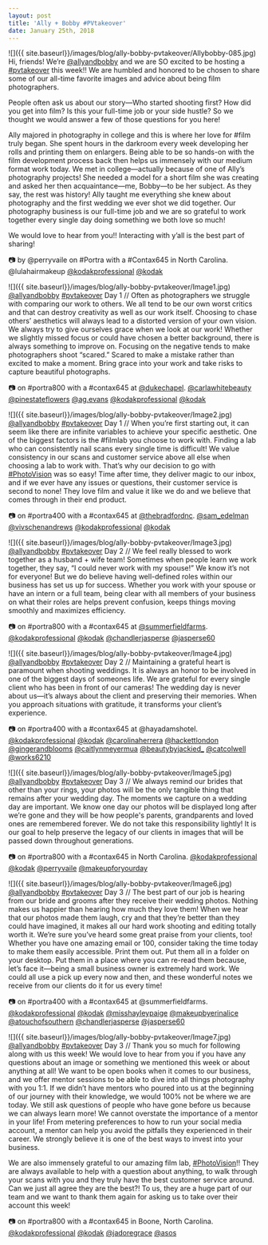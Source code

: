 ```yaml
---
layout: post
title: 'Ally + Bobby #PVtakeover'
date: January 25th, 2018
---
```


![]({{ site.baseurl}}/images/blog/ally-bobby-pvtakeover/Allybobby-085.jpg)  
Hi, friends! We’re [@allyandbobby](http://allyandbobby.com/) and we are SO excited to be hosting a [#pvtakeover](http://www.instagram.com/explore/tags/allyandbobbysvision/) this week!! We are humbled and honored to be chosen to share some of our all-time favorite images and advice about being film photographers. 

People often ask us about our story—Who started shooting first? How did you get into film? Is this your full-time job or your side hustle? So we thought we would answer a few of those questions for you here!

Ally majored in photography in college and this is where her love for #film truly began. She spent hours in the darkroom every week developing her rolls and printing them on enlargers. Being able to be so hands-on with the film development process back then helps us immensely with our medium format work today. We met in college—actually because of one of Ally’s photography projects! She needed a model for a short film she was creating and asked her then acquaintance—me, Bobby—to be her subject. As they say, the rest was history! Ally taught me everything she knew about photography and the first wedding we ever shot we did together. Our photography business is our full-time job and we are so grateful to work together every single day doing something we both love so much! 

We would love to hear from you!! Interacting with y’all is the best part of sharing! 

📷 by @perryvaile on #Portra with a #Contax645 in North Carolina. @lulahairmakeup  [@kodakprofessional](http://imaging.kodakalaris.com/professional-photographers/photographers/professional-films) [@kodak](http://imaging.kodakalaris.com/professional-photographers/photographers/professional-films)


![]({{ site.baseurl}}/images/blog/ally-bobby-pvtakeover/Image1.jpg)  
[@allyandbobby](http://allyandbobby.com/) [#pvtakeover](http://www.instagram.com/explore/tags/allyandbobbysvision/) Day 1 // Often as photographers we struggle with comparing our work to others. We all tend to be our own worst critics and that can destroy creativity as well as our work itself. Choosing to chase others’ aesthetics will always lead to a distorted version of your own vision. We always try to give ourselves grace when we look at our work! Whether we slightly missed focus or could have chosen a better background, there is always something to improve on. Focusing on the negative tends to make photographers shoot “scared.” Scared to make a mistake rather than excited to make a moment. Bring grace into your work and take risks to capture beautiful photographs.

📷 on #portra800 with a #contax645 at [@dukechapel](http://chapel.duke.edu/). [@carlawhitebeauty](http://carlawhite.net/) [@pinestateflowers](http://www.pinestateflowers.com/) [@ag.evans](http://www.instagram.com/ag.evans/) [@kodakprofessional](http://imaging.kodakalaris.com/professional-photographers/photographers/professional-films) [@kodak](http://imaging.kodakalaris.com/professional-photographers/photographers/professional-films)


![]({{ site.baseurl}}/images/blog/ally-bobby-pvtakeover/Image2.jpg)  
[@allyandbobby](http://allyandbobby.com/) [#pvtakeover](http://www.instagram.com/explore/tags/allyandbobbysvision/) Day 1 // When you’re first starting out, it can seem like there are infinite variables to achieve your specific aesthetic. One of the biggest factors is the #filmlab you choose to work with. Finding a lab who can consistently nail scans every single time is difficult! We value consistency in our scans and customer service above all else when choosing a lab to work with. That’s why our decision to go with [#PhotoVision](http://photovisionprints.com) was so easy! Time after time, they deliver magic to our inbox, and if we ever have any issues or questions, their customer service is second to none! They love film and value it like we do and we believe that comes through in their end product. 

📷 on #portra400 with a #contax645 at [@thebradfordnc](http://www.thebradfordnc.com/). [@sam_edelman](http://www.samedelman.com/) [@vivschenandrews](http://www.instagram.com/vivschenandrews/) [@kodakprofessional](http://imaging.kodakalaris.com/professional-photographers/photographers/professional-films) [@kodak](http://imaging.kodakalaris.com/professional-photographers/photographers/professional-films)


![]({{ site.baseurl}}/images/blog/ally-bobby-pvtakeover/Image3.jpg)  
[@allyandbobby](http://allyandbobby.com/) [#pvtakeover](http://www.instagram.com/explore/tags/allyandbobbysvision/) Day 2 // We feel really blessed to work together as a husband + wife team! Sometimes when people learn we work together, they say, “I could never work with my spouse!” We know it’s not for everyone! But we do believe having well-defined roles within our business has set us up for success. Whether you work with your spouse or have an intern or a full team, being clear with all members of your business on what their roles are helps prevent confusion, keeps things moving smoothly and maximizes efficiency.

📷 on #portra800 with a #contax645 at [@summerfieldfarms](http://summerfieldfarms.com/). [@kodakprofessional](http://imaging.kodakalaris.com/professional-photographers/photographers/professional-films) [@kodak](http://imaging.kodakalaris.com/professional-photographers/photographers/professional-films) [@chandlerjasperse](http://www.instagram.com/chandlerjasperse/) [@jasperse60](http://www.instagram.com/jasperse60/)


![]({{ site.baseurl}}/images/blog/ally-bobby-pvtakeover/Image4.jpg)  
[@allyandbobby](http://allyandbobby.com/) [#pvtakeover](http://www.instagram.com/explore/tags/allyandbobbysvision/) Day 2 // Maintaining a grateful heart is paramount when shooting weddings. It is always an honor to be involved in one of the biggest days of someones life. We are grateful for every single client who has been in front of our cameras! The wedding day is never about us—it’s always about the client and preserving their memories. When you approach situations with gratitude, it transforms your client’s experience.

📷 on #portra400 with a #contax645 at @hayadamshotel. [@kodakprofessional](http://imaging.kodakalaris.com/professional-photographers/photographers/professional-films) [@kodak](http://imaging.kodakalaris.com/professional-photographers/photographers/professional-films) [@carolinaherrera](http://carolinaherrera.com/bridal) [@hackettlondon](http://hackett.com/) [@gingerandblooms](http://instagram.com/gingerandblooms) [@caitlynmeyermua](http://www.caitlynmeyer.com/) [@beautybyjackied_](http://www.beauty-by-jackie.com/) [@catcolwell](http://www.instagram.com/catcolwell/) [@works6210](http://www.instagram.com/works6210/)


![]({{ site.baseurl}}/images/blog/ally-bobby-pvtakeover/Image5.jpg)  
[@allyandbobby](http://allyandbobby.com/) [#pvtakeover](http://www.instagram.com/explore/tags/allyandbobbysvision/) Day 3 // We always remind our brides that other than your rings, your photos will be the only tangible thing that remains after your wedding day. The moments we capture on a wedding day are important. We know one day our photos will be displayed long after we’re gone and they will be how people's parents, grandparents and loved ones are remembered forever. We do not take this responsibility lightly! It is our goal to help preserve the legacy of our clients in images that will be passed down throughout generations. 

📷 on #portra800 with a #contax645 in North Carolina. [@kodakprofessional](http://imaging.kodakalaris.com/professional-photographers/photographers/professional-films) [@kodak](http://imaging.kodakalaris.com/professional-photographers/photographers/professional-films) [@perryvaile](http://www.perryvaile.com/) [@makeupforyourday](http://makeupforyourday.com/)


![]({{ site.baseurl}}/images/blog/ally-bobby-pvtakeover/Image6.jpg)  
[@allyandbobby](http://allyandbobby.com/) [#pvtakeover](http://www.instagram.com/explore/tags/allyandbobbysvision/) Day 3 // The best part of our job is hearing from our bride and grooms after they receive their wedding photos. Nothing makes us happier than hearing how much they love them! When we hear that our photos made them laugh, cry and that they’re better than they could have imagined, it makes all our hard work shooting and editing totally worth it. We’re sure you’ve heard some great praise from your clients, too! Whether you have one amazing email or 100, consider taking the time today to make them easily accessible. Print them out. Put them all in a folder on your desktop. Put them in a place where you can re-read them because, let’s face it—being a small business owner is extremely hard work. We could all use a pick up every now and then, and these wonderful notes we receive from our clients do it for us every time! 

📷 on #portra400 with a #contax645 at @summerfieldfarms. [@kodakprofessional](http://imaging.kodakalaris.com/professional-photographers/photographers/professional-films) [@kodak](http://imaging.kodakalaris.com/professional-photographers/photographers/professional-films) [@misshayleypaige](http://jlmcouture.com/hayley-paige) [@makeupbyerinalice](http://www.makeupbyerinalice.com/) [@atouchofsouthern](http://www.atouchofsouthernevents.com/) [@chandlerjasperse](http://www.instagram.com/chandlerjasperse/) [@jasperse60](http://www.instagram.com/jasperse60/)


![]({{ site.baseurl}}/images/blog/ally-bobby-pvtakeover/Image7.jpg)  
[@allyandbobby](http://allyandbobby.com/) [#pvtakeover](http://www.instagram.com/explore/tags/allyandbobbysvision/) Day 3 // Thank you so much for following along with us this week! We would love to hear from you if you have any questions about an image or something we mentioned this week or about anything at all! We want to be open books when it comes to our business, and we offer mentor sessions to be able to dive into all things photography with you 1:1. If we didn’t have mentors who poured into us at the beginning of our journey with their knowledge, we would 100% not be where we are today. We still ask questions of people who have gone before us because we can always learn more! We cannot overstate the importance of a mentor in your life! From metering preferences to how to run your social media account, a mentor can help you avoid the pitfalls they experienced in their career. We strongly believe it is one of the best ways to invest into your business.

We are also immensely grateful to our amazing film lab, [#PhotoVision](http://photovisionprints.com)!! They are always available to help with a question about anything, to walk through your scans with you and they truly have the best customer service around. Can we just all agree they are the best?! To us, they are a huge part of our team and we want to thank them again for asking us to take over their account this week! 

📷 on #portra800 with a #contax645 in Boone, North Carolina. [@kodakprofessional](http://imaging.kodakalaris.com/professional-photographers/photographers/professional-films) [@kodak](http://imaging.kodakalaris.com/professional-photographers/photographers/professional-films) [@jadoregrace](http://www.jadoregrace.com/) [@asos](http://us.asos.com/)